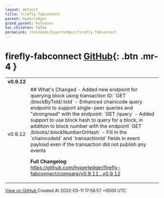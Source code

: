 ```yaml
---
layout: default
title: firefly-fabconnect
parent: Hyperledger
grand_parent: Releases
has_children: false
permalink: /releases/hyperledger/firefly-fabconnect
---
```


# firefly-fabconnect <span class="fs-3 right-align">[GitHub](https://github.com/hyperledger/firefly-fabconnect){: .btn .mr-4 }</span>


<div>
    <table>
        <tr>
            <td colspan="2">
                <b>
                    v0.9.12
                </b>
            </td>
        </tr>
        <tr>
            <td>
                <span class="chip">
                    v0.9.12
                </span>
            </td>
            <td>
                ## What's Changed
- Added new endpoint for querying block using transaction ID: `GET /blockByTxId/:txId`
- Enhanced chaincode query endpoint to support single-peer queries and "strongread" with the endpoint: `GET /query`
- Added support to use block hash to query for a block, in addition to block number with the endpoint `GET /blocks/:blockNumberOrHash`
- Fill in the `chaincodeId` and `transactionId` fields in event payload even if the transaction did not publish any events

**Full Changelog**: https://github.com/hyperledger/firefly-fabconnect/compare/v0.9.11...v0.9.12
            </td>
        </tr>
    </table>
    <a href="https://github.com/hyperledger/firefly-fabconnect/releases/tag/v0.9.12" class=".btn">
        View on GitHub
    </a>
    <span class="right-align">
        Created At 2022-03-11 17:58:57 +0000 UTC
    </span>
</div>

